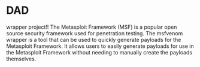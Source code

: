 # DAD
wrapper project!!
The Metasploit Framework (MSF) is a popular open source security framework used for penetration testing. 
The msfvenom wrapper is a tool that can be used to quickly generate payloads for the Metasploit Framework. 
It allows users to easily generate payloads for use in the Metasploit Framework without needing to manually create the payloads themselves.
